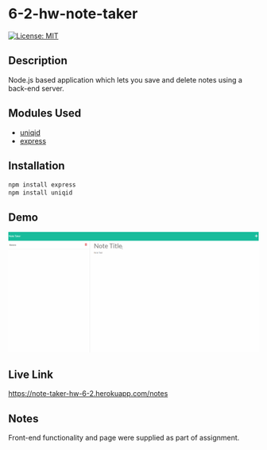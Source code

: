 # 6-2-hw-note-taker
[![License: MIT](https://img.shields.io/badge/License-MIT-yellow.svg)](https://opensource.org/licenses/MIT)
## Description
Node.js based application which lets you save and delete notes using a back-end server. 
## Modules Used
* [uniqid](https://www.npmjs.com/package/uniqid)
* [express](https://www.npmjs.com/package/express)
## Installation
```
npm install express
npm install uniqid
```
## Demo
![Note Taking Demo](./assets/images/note-taker.gif)
## Live Link
https://note-taker-hw-6-2.herokuapp.com/notes
## Notes
Front-end functionality and page were supplied as part of assignment. 